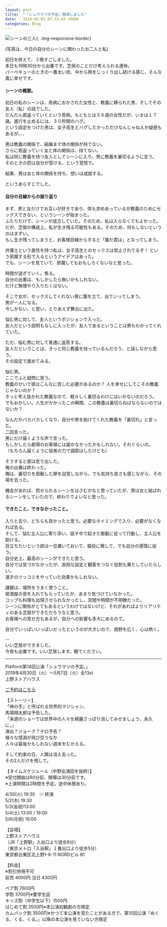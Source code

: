 ```yaml
---
layout: post
title:  "「シュウマツの予定」開演しました"
date:   2019-05-02 07:33:43 +0900
categories: Blog
---
```



![シーンの三人]({{site.baseurl}}/img/20190502_01.jpg){: .img-responsive-border} 


(写真は、今日の自分のシーンに関わったお二人と私)

初日を終えて、２晩すごしました。  
本日も19時30分から出番です。芝居のことだけ考えられる連休。  
バーベキューのときの一番太い炭、中から熱をじっくり出し続ける感じ、そんな風に幸せです。


#### シーンの概要。

初日の私のシーンは、奇病におかされた女性と、教義に縛られた男、そしてその友人（私）の話でした。  
だんだん若返っていくという奇病。もともとは３６歳の女性だが、いまは１７歳。進行を止めるには、３０秒間のハグ。  
という設定をつけた男は、女子高生とハグしたかっただけなんじゃねえか疑惑もあるが、、、

男は教義の関係で、結婚まで体の関係が持てない。  
さらに若返っていく女と体の関係は、持てない。  
私は同じ教義を持つ友人としてシーンに入り、男に教義を裏切るように言う。  
そのときの罰は自分が受ける、という覚悟で。

結果、男は女と体の関係を持ち、想いは成就する。

というあらすじでした。

#### 自分の目線からの振り返り

まず、男と女だけでお互いが好きであり、体も求めあっているが教義のためにセックスできない、というシーンが始まった。  
ふたりだけで、シーンが成立していた。そのため、私は入らなくてもよかった。  
だが、芝居の構成上、私が生き残る可能性もある。そのため、何もしないというのはまずい。  
もし生き残ってしまうと、お客様目線からすると「誰だ君は」となってしまう。

弁護士という属性を持つ私は、女子高生とのセックスは禁止されてるぞ！ という邪魔する形で入るというアイデアはあった。  
でも、シーンを見ていて、邪魔してもおもしろくないなと思った。

時間が過ぎていく。焦る。  
自分の出番は、もしかしたら無いかもしれない。  
だけど無理やり入りたくはない。

そこで女が、セックスしてくれない男に腹を立て、出ていってしまう。  
男が一人になる。  
今しかない、と思い、とりあえず舞台に出た。

悩む男に対して、友人というポジションで入った。  
友人だという説明もなしに入ったが、友人であるということは男もわかってくれていた。  

ただ、悩む男に対して普通に返答する。  
友人だということは、きっと同じ教義を持っているんだろう、と話しながら思う。  
その設定で進めてみる。

悩む男。  
ここでふと疑問に思う。  
教義のせいで彼はこんなに苦しむ必要があるのか？ 人を幸せにしてこその教義じゃないのか？  
きっと考え抜かれた教義なので、軽々しく裏切るわけにはいかないのだろう。  
でもおかしい。人生がかかったこの瞬間、この教義は裏切らねばならないのではないか？

なんだかバカバカしくなり、自分や男を助けてくれた教義を「裏切れ」と言った。  
二回言った。  
男にだけ届くような声で言った。  
もしかしたら劇場のお客様には届かなかったかもしれない。それぐらいの。  
（もちろん届くように役者の力で調節はしたけども）

そうすると彼は走り出した。  
俺の出番は終わった。  
俺は、裏切りを扇動した罪を自覚しながら、でも気持ち良さも感じながら、その場を去った。

機会があれば、罰せられるシーンをはさむかなと思っていたが、男は女と結ばれるシーンをしていたので、終わりでよいなと思った。

#### できたこと、できなかったこと。

入りと去り、どちらも良かったと思う。必要なタイミングで入り、必要がなくなれば去る。  
そして、悩む主人公に寄り添い、話す中で起きた衝動に従って行動し、主人公を助ける。  
目立ちたいという欲は一旦置いておいて、脇役に徹して、でも自分の感情に従う。  
自分史上、最高のシーンができたと思う。  
自分では気づかなかったが、突飛な設定と観客をつなぐ役割も果たしていたらしい。  
漫才のツッコミをやっていた効果かもしれない。

課題は、場所をうまく使うこと。  
居酒屋の音を入れてもらっていたが、あまり気づけていなかった。  
コップも料理も出現させられなかったし、空間や時間が不明瞭だった。  
シーンに関係がとてもあるというわけではないけど、それがあればよりリアリティのある芝居ができただろうなと思う。  
お客様への見せ方もあるが、自分への影響も多大にあるので。

自分でいっぱいいっぱいだったというのが大きいので、視野を広く、心は熱く。

--  
いい芝居ができました。  
今夜も出番です。いい芝居します。観てください。


----
Platform第14回公演「シュウマツの予定。」   
2019年4月30日（火）〜5月7日（火）全13st   
上野ストアハウス

[ご予約はこちら](https://www.quartet-online.net/ticket/syumatu?m=0ldhhaj)

【ストーリー】   
「神の手」と呼ばれる世界的マジシャン、   
馬場翔太郎は予告した。   
「来週のショーでは世界中の人々を綺麗さっぱり消してみせましょう、永久に。」   
演出？ジョーク？テロ予告？   
様々な憶測が飛び交うなか   
人々は最後かもしれない週末をむかえる。

そして約束の日、人類は消え去った。   
その2人だけを残して。

【タイムスケジュール（中野出演回を抜粋）】   
※受付開始は60分前、開場は30分前です。   
※上演時間は2時間を予定。途中休憩あり。

4/30(火) 19:30　⇦ 終演  
5/2(木) 19:30  
5/3(金祝)13:00  
5/4(土) 13:00 / 19:00  
5/6(月祝) 19:00

【会場】   
上野ストアハウス   
（JR「上野駅」入谷口より徒歩8分）   
（東京メトロ「入谷駅」１番出口より徒歩5分）   
東京都台東区北上野1-6-11 NORDビル B1  

【料金】   
※割引併用不可   
前売 4000円 当日 4300円

ペア割 7600円   
学割 3700円※要学生証   
キッズ割（中学生以下）1500円   
はじめて割 3500円※本公演初観劇の方限定   
カムバック割 3500円※かつて本公演を見たことがある方で、第10回公演「めくる、くる、くる。」以降の本公演を見ていない方限定
